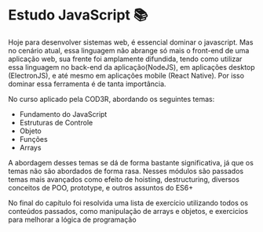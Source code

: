 # Estudo JavaScript 📚 
Hoje para desenvolver sistemas web, é essencial dominar o javascript. Mas no cenário atual, essa linguagem não abrange só mais o front-end de uma aplicação web, sua frente foi amplamente difundida, tendo como utilizar essa linguagem no back-end da aplicação(NodeJS), em aplicações desktop (ElectronJS), e até mesmo em aplicações mobile (React Native). Por isso dominar essa ferramenta é de tanta importância.

No curso aplicado pela COD3R, abordando os seguintes temas: 
- Fundamento do JavaScript
- Estruturas de Controle 
- Objeto
- Funções
- Arrays

A abordagem desses temas se dá de forma bastante significativa, já que os temas não são abordados de forma rasa. Nesses módulos são passados temas mais avançados como efeito de hoisting, destructuring, diversos conceitos de POO, prototype, e outros assuntos do ES6+

No final do capítulo foi resolvida uma lista de exercício utilizando todos os conteúdos passados, como manipulação de arrays e objetos, e exercicios para melhorar a lógica de programação


